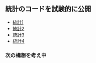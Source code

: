 ## 統計のコードを試験的に公開
- [統計1](統計1.html)
- [統計2](統計2.html)
- [統計3](統計3.html)
- [統計4](統計4.html)

### 次の構想を考え中
